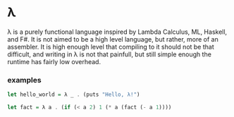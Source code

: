 # λ

λ is a purely functional language inspired by Lambda Calculus, ML, Haskell, and F#.
It is not aimed to be a high level language, but rather, more of an assembler. It
is high enough level that compiling to it should not be that difficult, and writing
in λ is not that painfull, but still simple enough the runtime has fairly low
overhead.

### examples

```haskell
let hello_world = λ _ . (puts "Hello, λ!")

let fact = λ a . (if (< a 2) 1 (* a (fact (- a 1))))
```
